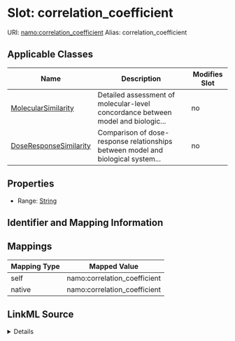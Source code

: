 

# Slot: correlation_coefficient 



URI: [namo:correlation_coefficient](https://w3id.org/monarch-initiative/namo/correlation_coefficient)
Alias: correlation_coefficient

<!-- no inheritance hierarchy -->





## Applicable Classes

| Name | Description | Modifies Slot |
| --- | --- | --- |
| [MolecularSimilarity](MolecularSimilarity.md) | Detailed assessment of molecular-level concordance between model and biologic... |  no  |
| [DoseResponseSimilarity](DoseResponseSimilarity.md) | Comparison of dose-response relationships between model and biological system... |  no  |






## Properties

* Range: [String](String.md)




## Identifier and Mapping Information







## Mappings

| Mapping Type | Mapped Value |
| ---  | ---  |
| self | namo:correlation_coefficient |
| native | namo:correlation_coefficient |




## LinkML Source

<details>
```yaml
name: correlation_coefficient
alias: correlation_coefficient
domain_of:
- MolecularSimilarity
- DoseResponseSimilarity
range: string

```
</details>